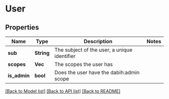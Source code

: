 # User

## Properties

Name | Type | Description | Notes
------------ | ------------- | ------------- | -------------
**sub** | **String** | The subject of the user, a unique identifier | 
**scopes** | **Vec<String>** | The scopes the user has | 
**is_admin** | **bool** | Does the user have the dabih:admin scope | 

[[Back to Model list]](../README.md#documentation-for-models) [[Back to API list]](../README.md#documentation-for-api-endpoints) [[Back to README]](../README.md)


